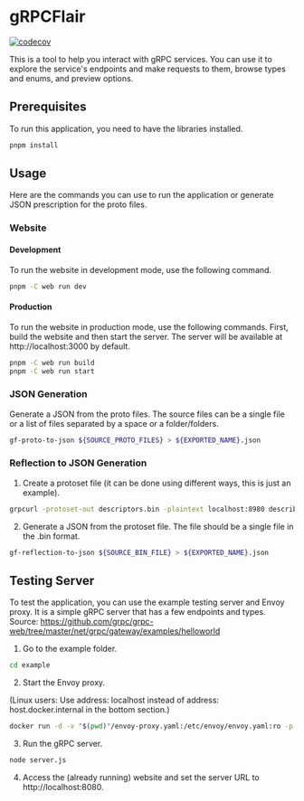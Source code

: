 # gRPCFlair
[![codecov](https://codecov.io/gh/dobrac/grpcflair/graph/badge.svg?token=GzeSiZBZNg)](https://codecov.io/gh/dobrac/grpcflair)

This is a tool to help you interact with gRPC services. You can use it to explore the service's endpoints and make requests to them, browse types and enums, and preview options.

## Prerequisites
To run this application, you need to have the libraries installed.

```bash
pnpm install
```

## Usage
Here are the commands you can use to run the application or generate JSON prescription for the proto files.

### Website
#### Development
To run the website in development mode, use the following command.

```bash
pnpm -C web run dev
```

#### Production
To run the website in production mode, use the following commands. First, build the website and then start the server. The server will be available at http://localhost:3000 by default.

```bash
pnpm -C web run build
pnpm -C web run start
```

### JSON Generation
Generate a JSON from the proto files. The source files can be a single file or a list of files separated by a space or a folder/folders.

```bash
gf-proto-to-json ${SOURCE_PROTO_FILES} > ${EXPORTED_NAME}.json
```

### Reflection to JSON Generation
1) Create a protoset file (it can be done using different ways, this is just an example).

```bash
grpcurl -protoset-out descriptors.bin -plaintext localhost:8980 describe
```

2) Generate a JSON from the protoset file. The file should be a single file in the .bin format.

```bash
gf-reflection-to-json ${SOURCE_BIN_FILE} > ${EXPORTED_NAME}.json
```

## Testing Server
To test the application, you can use the example testing server and Envoy proxy. It is a simple gRPC server that has a few endpoints and types.
Source: https://github.com/grpc/grpc-web/tree/master/net/grpc/gateway/examples/helloworld

1) Go to the example folder.

```bash
cd example
```

2) Start the Envoy proxy.

(Linux users: Use address: localhost instead of address: host.docker.internal in the bottom section.)

```bash
docker run -d -v "$(pwd)"/envoy-proxy.yaml:/etc/envoy/envoy.yaml:ro -p 8080:8080 -p 9901:9901 envoyproxy/envoy:v1.22.0
```

3) Run the gRPC server.

```bash
node server.js
```

4) Access the (already running) website and set the server URL to http://localhost:8080.